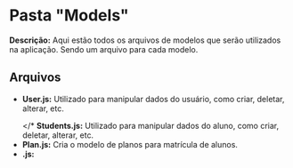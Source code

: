# Pasta "Models"

**Descrição:** Aqui estão todos os arquivos de modelos que serão utilizados na aplicação. Sendo um arquivo para cada modelo.

## Arquivos

* **User.js:** Utilizado para manipular dados do usuário, como criar, deletar, alterar, etc.</p></* **Students.js:** Utilizado para manipular dados do aluno, como criar, deletar, alterar, etc.
* **Plan.js:** Cria o modelo de planos para matrícula de alunos.
* **.js:** 